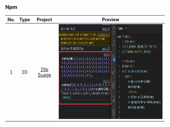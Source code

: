 ### Npm
| No. | Type | Project | Preview |
| :---: | :---: | :---: | :---: |
| 1 | 2D | [Zlib Suage](https://github.com/yeshao2069/CocosCreatorHowToUse/tree/v3.7.x/proj/Npm/Creator3.6.0_zlibUse) | <div align=center><img src="../../image/202211/2022112201.png" width="450" height="300" /></div> |